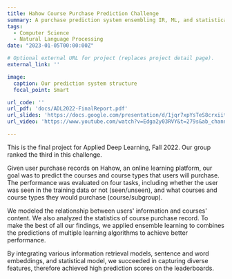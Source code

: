 ```yaml
---
title: Hahow Course Purchase Prediction Challenge
summary: A purchase prediction system ensembling IR, ML, and statistical models. Ranked 3rd place. 
tags:
  - Computer Science
  - Natural Language Processing
date: "2023-01-05T00:00:00Z"

# Optional external URL for project (replaces project detail page).
external_link: ''

image:
  caption: Our prediction system structure
  focal_point: Smart

url_code: ''
url_pdf: 'docs/ADL2022-FinalReport.pdf'
url_slides: 'https://docs.google.com/presentation/d/1jqr7xpYsTeS8crxiitwTYDMt_68bi632TJOdLCbiy9A/edit?usp=sharing'
url_video: 'https://www.youtube.com/watch?v=Edga2y03RVY&t=279s&ab_channel=TimYi'

---
```


This is the final project for Applied Deep Learning, Fall 2022. Our group ranked the third in this challenge.

Given user purchase records on Hahow, an online learning platform, our goal was to predict the courses and course types that users will purchase. The performance was evaluated on four tasks, including whether the user was seen in the training data or not (seen/unseen), and what courses and course types they would purchase (course/subgroup).

We modeled the relationship between users' information and courses' content. We also analyzed the statistics of course purchase record. To make the best of all our findings, we applied ensemble learning to combines the predictions of multiple learning algorithms to achieve better performance. 

By integrating various information retrieval models, sentence and word embeddings, and statistical model, we succeeded in capturing diverse features, therefore achieved high prediction scores on the leaderboards.